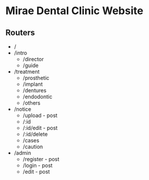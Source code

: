 # Mirae Dental Clinic Website

## Routers

- /
- /intro
  - /director
  - /guide
- /treatment
  - /prosthetic
  - /implant
  - /dentures
  - /endodontic
  - /others
- /notice
  - /upload - post
  - /:id
  - /:id/edit - post
  - /:id/delete
  - /cases
  - /caution
- /admin
  - /register - post
  - /login - post
  - /edit - post
